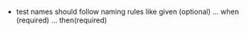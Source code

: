 - test names should follow naming rules like given (optional) ... when (required) ... then(required)